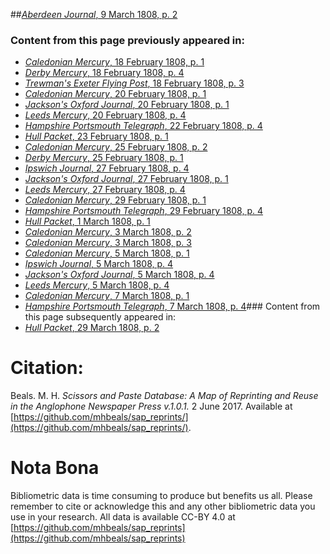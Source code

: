 ##[*Aberdeen Journal*, 9 March 1808, p. 2](https://mhbeals.github.io/sap_html/Aberdeen-Journal/Aberdeen-Journal-9-March-1808-p-2)

### Content from this page previously appeared in:
+ [*Caledonian Mercury*, 18 February 1808, p. 1](https://mhbeals.github.io/sap_html/Caledonian-Mercury/Caledonian-Mercury-18-February-1808-p-1)
+ [*Derby Mercury*, 18 February 1808, p. 4](https://mhbeals.github.io/sap_html/Derby-Mercury/Derby-Mercury-18-February-1808-p-4)
+ [*Trewman's Exeter Flying Post*, 18 February 1808, p. 3](https://mhbeals.github.io/sap_html/Trewman's-Exeter-Flying-Post/Trewman's-Exeter-Flying-Post-18-February-1808-p-3)
+ [*Caledonian Mercury*, 20 February 1808, p. 1](https://mhbeals.github.io/sap_html/Caledonian-Mercury/Caledonian-Mercury-20-February-1808-p-1)
+ [*Jackson's Oxford Journal*, 20 February 1808, p. 1](https://mhbeals.github.io/sap_html/Jackson's-Oxford-Journal/Jackson's-Oxford-Journal-20-February-1808-p-1)
+ [*Leeds Mercury*, 20 February 1808, p. 4](https://mhbeals.github.io/sap_html/Leeds-Mercury/Leeds-Mercury-20-February-1808-p-4)
+ [*Hampshire Portsmouth Telegraph*, 22 February 1808, p. 4](https://mhbeals.github.io/sap_html/Hampshire-Portsmouth-Telegraph/Hampshire-Portsmouth-Telegraph-22-February-1808-p-4)
+ [*Hull Packet*, 23 February 1808, p. 1](https://mhbeals.github.io/sap_html/Hull-Packet/Hull-Packet-23-February-1808-p-1)
+ [*Caledonian Mercury*, 25 February 1808, p. 2](https://mhbeals.github.io/sap_html/Caledonian-Mercury/Caledonian-Mercury-25-February-1808-p-2)
+ [*Derby Mercury*, 25 February 1808, p. 1](https://mhbeals.github.io/sap_html/Derby-Mercury/Derby-Mercury-25-February-1808-p-1)
+ [*Ipswich Journal*, 27 February 1808, p. 4](https://mhbeals.github.io/sap_html/Ipswich-Journal/Ipswich-Journal-27-February-1808-p-4)
+ [*Jackson's Oxford Journal*, 27 February 1808, p. 1](https://mhbeals.github.io/sap_html/Jackson's-Oxford-Journal/Jackson's-Oxford-Journal-27-February-1808-p-1)
+ [*Leeds Mercury*, 27 February 1808, p. 4](https://mhbeals.github.io/sap_html/Leeds-Mercury/Leeds-Mercury-27-February-1808-p-4)
+ [*Caledonian Mercury*, 29 February 1808, p. 1](https://mhbeals.github.io/sap_html/Caledonian-Mercury/Caledonian-Mercury-29-February-1808-p-1)
+ [*Hampshire Portsmouth Telegraph*, 29 February 1808, p. 4](https://mhbeals.github.io/sap_html/Hampshire-Portsmouth-Telegraph/Hampshire-Portsmouth-Telegraph-29-February-1808-p-4)
+ [*Hull Packet*, 1 March 1808, p. 1](https://mhbeals.github.io/sap_html/Hull-Packet/Hull-Packet-1-March-1808-p-1)
+ [*Caledonian Mercury*, 3 March 1808, p. 2](https://mhbeals.github.io/sap_html/Caledonian-Mercury/Caledonian-Mercury-3-March-1808-p-2)
+ [*Caledonian Mercury*, 3 March 1808, p. 3](https://mhbeals.github.io/sap_html/Caledonian-Mercury/Caledonian-Mercury-3-March-1808-p-3)
+ [*Caledonian Mercury*, 5 March 1808, p. 1](https://mhbeals.github.io/sap_html/Caledonian-Mercury/Caledonian-Mercury-5-March-1808-p-1)
+ [*Ipswich Journal*, 5 March 1808, p. 4](https://mhbeals.github.io/sap_html/Ipswich-Journal/Ipswich-Journal-5-March-1808-p-4)
+ [*Jackson's Oxford Journal*, 5 March 1808, p. 4](https://mhbeals.github.io/sap_html/Jackson's-Oxford-Journal/Jackson's-Oxford-Journal-5-March-1808-p-4)
+ [*Leeds Mercury*, 5 March 1808, p. 4](https://mhbeals.github.io/sap_html/Leeds-Mercury/Leeds-Mercury-5-March-1808-p-4)
+ [*Caledonian Mercury*, 7 March 1808, p. 1](https://mhbeals.github.io/sap_html/Caledonian-Mercury/Caledonian-Mercury-7-March-1808-p-1)
+ [*Hampshire Portsmouth Telegraph*, 7 March 1808, p. 4](https://mhbeals.github.io/sap_html/Hampshire-Portsmouth-Telegraph/Hampshire-Portsmouth-Telegraph-7-March-1808-p-4)### Content from this page subsequently appeared in:
+ [*Hull Packet*, 29 March 1808, p. 2](https://mhbeals.github.io/sap_html/Hull-Packet/Hull-Packet-29-March-1808-p-2)
                    
# Citation: 

Beals. M. H. *Scissors and Paste Database: A Map of Reprinting and Reuse in the Anglophone Newspaper Press v.1.0.1.* 2 June 2017. Available at [https://github.com/mhbeals/sap_reprints/](https://github.com/mhbeals/sap_reprints/). 
                    
# Nota Bona

Bibliometric data is time consuming to produce but benefits us all. Please remember to cite or acknowledge this and any other bibliometric data you use in your research. All data is available CC-BY 4.0 at [https://github.com/mhbeals/sap_reprints](https://github.com/mhbeals/sap_reprints)